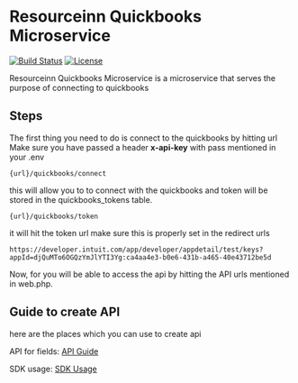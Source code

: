 # Resourceinn Quickbooks Microservice

[![Build Status](https://travis-ci.org/laravel/lumen-framework.svg)](https://travis-ci.org/laravel/lumen-framework)
[![License](https://img.shields.io/packagist/l/laravel/framework)](https://packagist.org/packages/laravel/lumen-framework)

Resourceinn Quickbooks Microservice is a microservice that serves the purpose of connecting to quickbooks

## Steps

The first thing you need to do is connect to the quickbooks by hitting url
Make sure you have passed a header **x-api-key** with pass mentioned in your .env

```
{url}/quickbooks/connect
```

this will allow you to to connect with the quickbooks and token will be stored in the quickbooks_tokens table.

```
{url}/quickbooks/token
```

it will hit the token url make sure this is properly set in the redirect urls

```
https://developer.intuit.com/app/developer/appdetail/test/keys?appId=djQuMTo6OGQzYmJlYTI3Yg:ca4aa4e3-b0e6-431b-a465-40e43712be5d
```

Now, for you will be able to access the api by hitting the API urls mentioned in web.php.

## Guide to create API

here are the places which you can use to create api

API for fields:
[API Guide](https://developer.intuit.com/app/developer/qbo/docs/api/accounting/all-entities/customer#create-a-customer)

SDK usage:
[SDK Usage](https://intuit.github.io/QuickBooks-V3-PHP-SDK/quickstart.html#sending-requests)
